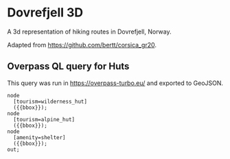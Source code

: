 # Dovrefjell 3D

A 3d representation of hiking routes in Dovrefjell, Norway.

Adapted from https://github.com/bertt/corsica_gr20.

## Overpass QL query for Huts
This query was run in https://overpass-turbo.eu/ and exported to GeoJSON.
```
node
  [tourism=wilderness_hut]
  ({{bbox}});
node
  [tourism=alpine_hut]
  ({{bbox}});
node
  [amenity=shelter]
  ({{bbox}});
out;
```